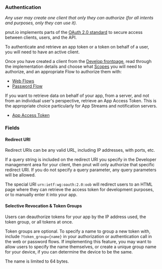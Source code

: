 ### Authentication

*Any user may create one client that only they can authorize (for all intents and purposes, only they can use it).*

pnut.io implements parts of the [OAuth 2.0 standard](https://oauth.net/2/) to secure access between clients, users, and the API.

To authenticate and retrieve an app token or a token on behalf of a user, you will need to have an active client.

Once you have created a client from the [Develop frontpage](https://pnut.io/dev), read through the implementation details and choose what [Scopes](../authentication/scope) you will need to authorize, and an appropriate Flow to authorize them with:

* [Web Flows](../authentication/web-flows)
* [Password Flow](../authentication/password-flow)

If you want to retrieve data on behalf of your app, from a server, and not from an individual user's perspective, retrieve an App Access Token. This is the appropriate choice particularly for App Streams and notification servers.

* [App Access Token](../authentication/app-access-token)

### Fields

#### Redirect URI

Redirect URIs can be any valid URL, including IP addresses, with ports, etc.

If a query string is included on the redirect URI you specify in the Developer management area for your client, then pnut will only authorize that specific redirect URI. If you do not specify a query parameter, any query parameters will be allowed.

The special URI `urn:ietf:wg:oauth:2.0:oob` will redirect users to an HTML page where they can retrieve the access token for development purposes, or to manually enter it into your app.


#### Selective Revocation & Token Groups

Users can deauthorize tokens for your app by the IP address used, the token group, or all tokens at once.

Token groups are optional. To specify a name to group a new token with, include `?token_group={name}` in your authorization or authentication call in the web or password flows. If implementing this feature, you may want to allow users to specify the name themselves, or create a unique group name for your device, if you can determine the device to be the same.

The name is limited to 64 bytes.